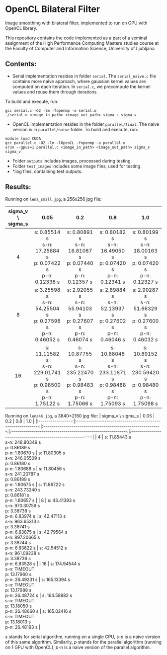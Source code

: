 # OpenCL Bilateral Filter
Image smoothing with bilateral filter, implemented to run on GPU with OpenCL library.

This repository contains the code implemented as a part of a seminal assignment of the High Performance
Computing Masters studies course at the Faculty of Computer and Information Science, University of Ljubljana.

## Contents:
- Serial implementation resides in folder `serial`. The `serial_naive.c` file contains more naive approach, where gaussian kernel values are computed on each iteration. In `serial.c`, we precompute the kernel values and reuse them through iterations.

To build and execute, run:
```
gcc serial.c -O2 -lm -fopenmp -o serial.o
./serial.o <image_in_path> <image_out_path> sigma_s sigma_v
```

- OpenCL implementation resides in the folder `parallel/final`. The naive version is in `parallel/naive` folder.
To build and execute, run:
```
module load CUDA
gcc parallel.c -O2 -lm -lOpenCL -fopenmp -o parallel.o
srun --gpus=1 parallel.c <image_in_path> <image_out_path> sigma_s sigma_v
```

- Folder `outputs` includes images, processed during testing.
- Folder `test_images` includes some image files, used for testing.
- *.log files, containing test outputs.


## Results:
Running on `lena_small.jpg`, a 256x256 jpg file:

| sigma_v \ sigma_s |                            0.05                            |                             0.2                            |                             0.8                            |                             1.0                            |
|:-----------------:|:----------------------------------------------------------:|:----------------------------------------------------------:|:----------------------------------------------------------:|:----------------------------------------------------------:|
|         4         |  s: 0.85514 s <br />s-n: 17.25884 s <br />p: 0.07422 s <br />p-n: 0.12338 s  |  s: 0.80891 s <br />s-n: 16.81087 s <br />p: 0.07440 s <br />p-n: 0.12357 s  |  s: 0.80182 s  <br />s-n: 16.49050 s <br />p: 0.07420 s <br />p-n: 0.12341 s |  s: 0.80199 s  <br />s-n: 18.00163 s <br />p: 0.07420 s <br />p-n: 0.12327 s |
|         8         |  s: 3.25598 s <br />s-n: 54.25504 s <br />p: 0.27598 s <br />p-n: 0.46052 s  |  s: 2.92055 s <br />s-n: 55.94103 s <br />p: 0.27607 s <br />p-n: 0.46074 s  |  s: 2.89884 s <br />s-n: 52.13937 s <br />p: 0.27602 s <br />p-n: 0.46046 s  |  s: 2.90287 s <br />s-n: 51.66329 s <br />p: 0.27600 s <br />p-n: 0.46032 s  |
|         16        | s: 11.11582 s <br />s-n: 229.01741 s <br />p: 0.98500 s <br />p-n: 1.75122 s | s: 10.87755 s <br />s-n: 235.22470 s <br />p: 0.98483 s <br />p-n: 1.75066 s | s: 10.88048 s <br />s-n: 233.11871 s <br />p: 0.98488 s <br />p-n: 1.75093 s | s: 10.89152 s <br />s-n: 230.59420 s <br />p: 0.98480 s <br />p-n: 1.75098 s |

Running on `lena4K.jpg`, a 3840×2160 jpg file:
| sigma_v \ sigma_s |                             0.05                            |                             0.2                             |                             0.8                            |                             1.0                            |
|:-----------------:|:-----------------------------------------------------------:|:-----------------------------------------------------------:|:----------------------------------------------------------:|:----------------------------------------------------------:|
|         4         |  s: 11.85443 s <br />s-n: 248.80349 s <br />p: 0.86189 s <br />p-n: 1.80670 s |  s: 11.80305 s <br />s-n: 246.05509 s <br />p: 0.86180 s <br />p-n: 1.80688 s | s: 11.80456 s <br />s-n: 241.20787 s <br />p: 0.86189 s <br />p-n: 1.80675 s | s: 11.86722 s <br />s-n: 243.73240 s <br />p: 0.86181 s <br />p-n: 1.80657 s |
|         8         | s: 43.41393 s <br />s-n: 970.30759 s <br />p: 3.38738 s <br />p-n: 6.83974 s | s: 42.47110 s  <br />s-n: 963.65313 s <br />p: 3.38741 s <br />p-n: 6.83875 s | s: 42.79564 s <br />s-n: 897.20665 s <br />p: 3.38744 s <br />p-n: 6.83622 s | s: 42.54512 s <br />s-n: 961.09238 s <br />p: 3.38736 s <br />p-n: 6.83528 s |
|         16        |  s: 174.94544 s <br />s-n: TIMEOUT <br />p: 13.17960 s <br />p-n: 26.49231 s  |  s: 165.13394 s <br />s-n: TIMEOUT <br />p: 13.17988 s <br />p-n: 26.48724 s  |  s: 164.59882 s <br />s-n: TIMEOUT <br />p: 13.18050 s <br />p-n: 26.48660 s | s: 165.02416 s <br />s-n: TIMEOUT  <br />p: 13.18013 s <br />p-n: 26.48193 s |

*s* stands for serial algorithm, running on a single CPU, *s-n* is a naive version of this same algorithm.
Similarily, *p* stands for the parallel algorithm (running on 1 GPU with OpenCL), *p-n* is a naive version of the parallel algorithm.
